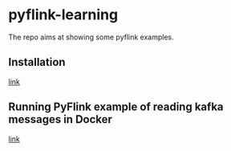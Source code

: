 # pyflink-learning
The repo aims at showing some pyflink examples.

## Installation
[link](./install/install.md)

## Running PyFlink example of reading kafka messages in Docker
[link](./pyflink-using-docker/README.md)
